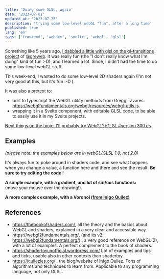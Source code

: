 ```yaml
---
title: 'Doing some GLSL, again'
date: '2023-07-01'
updated_at: '2023-07-25'
description: 'trying some low-level webGL "fun", after a long time'
published: true
lang: 'en'
tags: ['frontend', 'webdev', 'svelte', 'webgl', 'glsl']
---
```


<script>
  import EditableShader from '$lib/components/EditableShader.svelte';
  import shaderFrag from './frag.glsl';
  import voronoiFrag from './voro_frag.glsl';
</script>

Something like 5 years ago, [I dabbled a little with glsl on the gl-transitions project](https://gl-transitions.com/gallery) of 
[@greweb](https://genart.social/@greweb). It was really fun (the "I don't really know what I'm doing" kind of fun :-D), and I learned a lot. Since, I didn't had the time to do some low-level webGL stuff.

This week-end, I wanted to do some low-level 2D shaders again (I'm not very good at this, but it's fun :-D ).

It was also a pretext to: 
- port to typescript the WebGL utility methods from Gregg Tavares: https://webglfundamentals.org/webgl/resources/webgl-utils.js. 
- wrapping it in a Svelte component, with editable GLSL code, to be able to easily use it in my Svelte projects.

[Next things on the topic, I'll probably try WebGL2/GLSL #version 300 es](/logs/2013-07-04_glsl).

## Examples

_(please note: the examples below are in webGL/GLSL 1.0, not 2.0)_

It's always fun to poke around in shaders code, and see what happens when you change a value, a function here and there and see the result. **Be sure to try editing the code !**

**A simple example, with a gradient, and lot of sin/cos functions:**  
(move your mouse over the drawing!).

<EditableShader fragShader={shaderFrag}/> 

**A more complex example, with a Voronoi [(from Inigo Quilez)](https://iquilezles.org/www/articles/voronoilines/voronoilines.htm)**

<EditableShader fragShader={voronoiFrag}/> 

## References

- https://thebookofshaders.com/, all the theory and the basics about WebGL and shaders, explained in a very clear and accessible way.
- https://webgl2fundamentals.org/, (and its v2: https://webgl2fundamentals.org/) , a very good reference on WebGL(2), with a lot of examples. A perfect complement to the book of shaders.
- https://shadertoyunofficial.wordpress.com/ Lot of examples and tips and ticks, usable also in other contexts than shadertoy. 
- https://iquilezles.org/ , the blog/website of Inigo Quilez. Tons of algorithms and techniques to learn from. Applicable to any programming language, not only GLSL.
